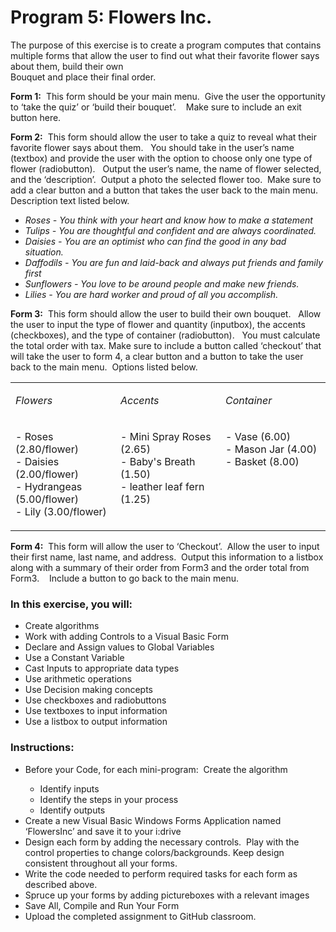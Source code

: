 # Program 5:  Flowers Inc.

<p>The purpose of this  exercise is to create a program computes that contains multiple forms that  allow the user to find out what their favorite flower says about them, build  their own  <br />
  Bouquet and place their  final order.</p>
<p><strong>Form 1:</strong>  This form should be your main menu.  Give the user the opportunity to &lsquo;take the  quiz&rsquo; or &lsquo;build their bouquet&rsquo;.    Make sure to include an exit button here.</p>
<p><strong>Form 2:</strong>  This form should allow the user to take a  quiz to reveal what their favorite flower says about them.   You should take in the user&rsquo;s name (textbox) and provide the user with the option to choose only one type of flower  (radiobutton).   Output the user&rsquo;s name,  the name of flower selected, and the &lsquo;description&rsquo;.  Output a photo the selected flower too.  Make sure to add a clear button and a button  that takes the user back to the main menu.   Description text listed below.   </p>
<ul>
  <li><em>Roses - You think with your heart and know how to  make a statement</em></li>
  <li><em>Tulips - You are thoughtful and confident and are  always coordinated.</em></li>
  <li><em>Daisies - You are an optimist who can find the good  in any bad situation.  </em></li>
  <li><em>Daffodils - You are fun and laid-back and always  put friends and family first</em></li>
  <li><em>Sunflowers - You love to be around people and make  new friends.</em></li>
  <li><em>Lilies - You are hard worker and proud of all you  accomplish.</em></li>
</ul>
<p><strong>Form 3:</strong>  This form should allow the user to build  their own bouquet.   Allow the user to  input the type of flower and quantity (inputbox), the accents (checkboxes), and  the type of container (radiobutton).    You must calculate the total order with tax. Make sure to include a  button called &lsquo;checkout&rsquo; that will take the user to form 4, a clear button and  a button to take the user back to the main menu.  Options listed below.</p>
<table border="0" cellspacing="0" cellpadding="0" width="98%">
  <tr>
    <td width="33%"><p><em>Flowers</em></p></td>
    <td width="33%"><p><em>Accents</em></p></td>
    <td width="33%"><p><em>Container</em></p></td>
  </tr>
  <tr>
    <td width="160" valign="top"><p>- Roses (2.80/flower) <br />
      - Daisies (2.00/flower) <br />
      - Hydrangeas (5.00/flower) <br />
      - Lily (3.00/flower)</p></td>
    <td width="160" valign="top"><p>- Mini Spray Roses (2.65)<br />
      - Baby's Breath (1.50)<br />
      - leather leaf fern (1.25)</p></td>
    <td width="160" valign="top"><p>- Vase (6.00)<br />
      - Mason Jar (4.00)<br />
      - Basket (8.00)</p></td>
  </tr>
</table>

<p><strong>Form 4:</strong>  This form will allow the user to  &lsquo;Checkout&rsquo;.  Allow the user to input  their first name, last name, and address.   Output this information to a listbox along with a summary of their order  from Form3 and the order total from Form3.     Include a button to go back to the main menu.  </p>
<h3>In this exercise, you will:</h3>
<ul>
  <li>Create  algorithms</li>
  <li>Work with  adding Controls to a Visual Basic Form</li>
  <li>Declare and  Assign values to Global Variables</li>
  <li>Use a Constant Variable</li>
  <li>Cast Inputs to appropriate data types</li>
  <li>Use arithmetic operations</li>
  <li>Use Decision making concepts</li>
  <li>Use checkboxes and radiobuttons</li>
  <li>Use textboxes to input information</li>
  <li>Use a listbox to output information</li>
</ul>
<h3>Instructions:</h3>
<ul>
  <li>Before your  Code, for each mini-program:  Create the  algorithm</li>
      <ul>
        <li>Identify inputs </li>
        <li>Identify the steps in your process </li>
        <li>Identify outputs </li>
      </ul>
  </li>
  <li>Create a new Visual Basic Windows Forms Application  named &lsquo;FlowersInc&rsquo; and save it to your i:drive
  </li>
  <li>Design each form by adding the necessary controls.   Play with the control properties to change colors/backgrounds. Keep design consistent throughout all your forms.
  </li>
  <li>Write the code needed to perform required tasks for  each form as described above.  </li>
  <li>Spruce up your forms by adding pictureboxes with a  relevant images </li>
  <li>Save All,  Compile and Run Your Form</li>
  <li>Upload the completed  assignment to GitHub classroom.</li>
</ul>
